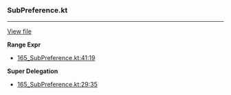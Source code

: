 ### SubPreference.kt
---
[View file](../files/165_SubPreference.kt)

**Range Expr**

 - [165_SubPreference.kt:41:19](../files/165_SubPreference.kt#L41)

**Super Delegation**

 - [165_SubPreference.kt:29:35](../files/165_SubPreference.kt#L29)

